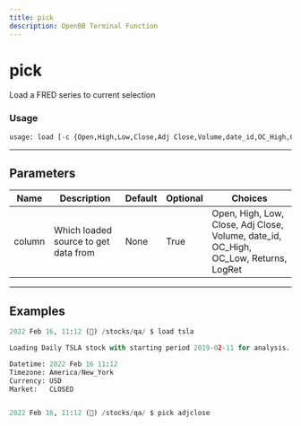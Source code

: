 ```yaml
---
title: pick
description: OpenBB Terminal Function
---
```


# pick

Load a FRED series to current selection

### Usage 
```python
usage: load [-c {Open,High,Low,Close,Adj Close,Volume,date_id,OC_High,OC_Low,Returns,LogRet}]
```
---
## Parameters

| Name | Description | Default | Optional | Choices |
| ---- | ----------- | ------- | -------- | ------- |
| column | Which loaded source to get data from | None | True | Open, High, Low, Close, Adj Close, Volume, date_id, OC_High, OC_Low, Returns, LogRet |
---
## Examples

```python
2022 Feb 16, 11:12 (🦋) /stocks/qa/ $ load tsla

Loading Daily TSLA stock with starting period 2019-02-11 for analysis.

Datetime: 2022 Feb 16 11:12
Timezone: America/New_York
Currency: USD
Market:   CLOSED


2022 Feb 16, 11:12 (🦋) /stocks/qa/ $ pick adjclose
```

